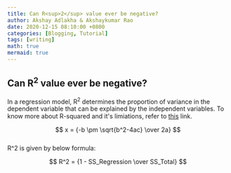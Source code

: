 ```yaml
---
title: Can R<sup>2</sup> value ever be negative? 
author: Akshay Adlakha & Akshaykumar Rao
date: 2020-12-15 08:10:00 +0800
categories: [Blogging, Tutorial]
tags: [writing]
math: true
mermaid: true
---
```



## Can R<sup>2</sup> value ever be negative?

In a regression model, R<sup>2</sup> determines the proportion of variance in the dependent variable that can be explained by the independent variables. To know more about R-squared and it's limiations, refer to [this](https://thinkdatascience.github.io/posts/R2andAdjustedR2/) link.


$$ x = {-b \pm \sqrt{b^2-4ac} \over 2a} $$         
R^2 is given by below formula:

$$ R^2 = {1 - SS_Regression \over SS_Total} $$

